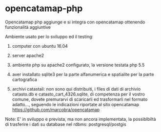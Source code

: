 # opencatamap-php
Opencatamap php aggiunge e si integra con opencatamap ottenendo funzionalità aggiuntive

Ambiente usato per lo sviluppo ed il testing:
1) computer con ubuntu 16.04
1) server apache2 
2) ambiente php su apache2 configurato, la versione testata php 5.5 
3) aver installato sqlite3 per la parte alfanumerica e spatialite per la parte cartografica

4) archivi catastali:
non sono qui distribuiti, i files di dati di archivio catasto.db e catasto_cart_4326.sqlite, 
di competenza per il vostro comune, dovete premurarvi di scaricarli ed trasformarli nel formato adatto..., 
seguendo le indicazioni riportate al sito opencatamap https://github.com/marcobra/opencatamap


Note: 
E' in sviluppo e prevista, ma non ancora implementata, la possiblbiltà di trasferire i dati su
database nel rdbms: postgresql/postgis 

